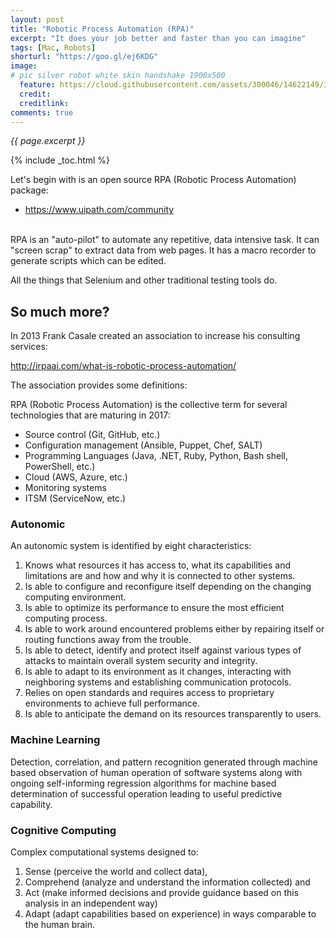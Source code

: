 ```yaml
---
layout: post
title: "Robotic Process Automation (RPA)"
excerpt: "It does your job better and faster than you can imagine"
tags: [Mac, Robots]
shorturl: "https://goo.gl/ej6KDG"
image:
# pic silver robot white skin handshake 1900x500
  feature: https://cloud.githubusercontent.com/assets/300046/14622149/306629f0-0585-11e6-961a-dc8f60dadbf6.jpg
  credit: 
  creditlink: 
comments: true
---
```

<i>{{ page.excerpt }}</i>

{% include _toc.html %}

Let's begin with is an open source RPA (Robotic Process Automation) package:

   * https://www.uipath.com/community 
   <br /><br />

RPA is an "auto-pilot" to automate any repetitive, data intensive task. 
It can "screen scrap" to extract data from web pages.
It has a macro recorder to generate scripts which can be edited.

All the things that Selenium and other traditional testing tools do.

## So much more?

In 2013 Frank Casale created an association to increase his consulting services:

   http://irpaai.com/what-is-robotic-process-automation/

The association provides some definitions:

RPA (Robotic Process Automation) is the collective term for several technologies that are maturing in 2017:

   * Source control (Git, GitHub, etc.)
   * Configuration management (Ansible, Puppet, Chef, SALT)
   * Programming Languages (Java, .NET, Ruby, Python, Bash shell, PowerShell, etc.)
   * Cloud (AWS, Azure, etc.)
   * Monitoring systems
   * ITSM (ServiceNow, etc.)

### Autonomic

An autonomic system is identified by eight characteristics:

1. Knows what resources it has access to, what its capabilities and limitations are and how and why it is connected to other systems.
0. Is able to configure and reconfigure itself depending on the changing computing environment.
0. Is able to optimize its performance to ensure the most efficient computing process.
0. Is able to work around encountered problems either by repairing itself or routing functions away from the trouble.
0. Is able to detect, identify and protect itself against various types of attacks to maintain overall system security and integrity.
0. Is able to adapt to its environment as it changes, interacting with neighboring systems and establishing communication protocols.
0. Relies on open standards and requires access to proprietary environments to achieve full performance.
0. Is able to anticipate the demand on its resources transparently to users.

### Machine Learning

Detection, correlation, and pattern recognition generated through machine based observation of human operation of software systems along with ongoing self-informing regression algorithms for machine based determination of successful operation leading to useful predictive capability.

### Cognitive Computing

Complex computational systems designed to:

1. Sense (perceive the world and collect data),
0. Comprehend (analyze and understand the information collected) and
0. Act (make informed decisions and provide guidance based on this analysis in an independent way)
0. Adapt (adapt capabilities based on experience) in ways comparable to the human brain.


